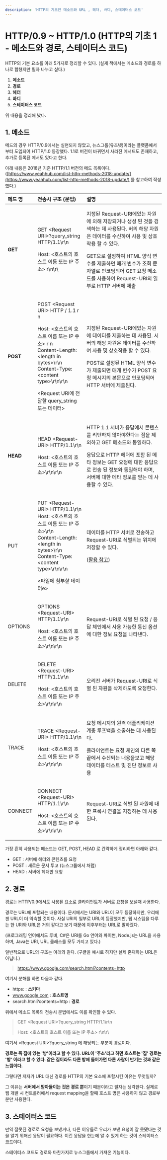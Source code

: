 ```yaml
---
description: 'HTTP의 기초인 메소드와 URL , 헤더, 바디, 스테이터스 코드'
---
```


# HTTP/0.9 ~ HTTP/1.0 \(HTTP의 기초 1 - 메소드와 경로, 스테이터스 코드\)

HTTP의 기본 요소를 아래 5가지로 정리할 수 있다. \(실제 책에서는 메소드와 경로를 하나로 합쳤지만 필자 나누고 싶다.\)

1. **메소드**
2. **경로**
3. **헤더**
4. **바디**
5. **스테이터스 코드** 

위 내용을 정리해 봤다.

## 1. 메소드 

메드의 경우 HTTP/0.9에서는 실현되지 않았고, 뉴스그룹\(유즈넷\)이라는 플랫폼에서 부터 도입되어 HTTP/1.0 등장했다. 1.1로 버전이 바뀌면서 사라진 메서드도 존재하고, 추가로 등록된 메서도 있다고 한다. 

아래 내용은 2018년 기준 HTTP/1.1 버전의 메드 목록이다. \([https://www.yeahhub.com/list-http-methods-2018-update/](https://www.yeahhub.com/list-http-methods-2018-update/) 를 참고하여 작성했다.\)

<table>
  <thead>
    <tr>
      <th style="text-align:left"><b>&#xBA54;&#xB4DC; &#xBA85;</b>
      </th>
      <th style="text-align:left"><b>&#xC804;&#xC1A1;&#xC2DC; &#xAD6C;&#xC870; (&#xBB38;&#xBC95;)</b>
      </th>
      <th style="text-align:left"><b>&#xC124;&#xBA85;</b>
      </th>
    </tr>
  </thead>
  <tbody>
    <tr>
      <td style="text-align:left"><b>GET</b>
      </td>
      <td style="text-align:left">
        <p>GET &lt;Request URI&gt;?query_string HTTP/1.1\r\n</p>
        <p>Host: &lt;&#xD638;&#xC2A4;&#xD2B8;&#xC758; &#xD638;&#xC2A4;&#xD2B8; &#xC774;&#xB984;
          &#xB610;&#xB294; IP &#xC8FC;&#xC18C;&gt; r\n\r\</p>
      </td>
      <td style="text-align:left">
        <p>&#xC9C0;&#xC815;&#xB41C; Request-URI&#xC5D0;&#xC788;&#xB294; &#xC790;&#xC6D0;&#xC5D0;
          &#xC758;&#xD574; &#xC800;&#xC7A5;&#xB418;&#xAC70;&#xB098; &#xC0DD;&#xC131;
          &#xB41C; &#xAC83;&#xC744; &#xAC80;&#xC0C9;&#xD558;&#xB294; &#xB370; &#xC0AC;&#xC6A9;&#xB41C;&#xB2E4;.
          &#xBC84;&#xC758; &#xD574;&#xB2F9; &#xC790;&#xC6D0;&#xC740; &#xB370;&#xC774;&#xD130;&#xB97C;
          &#xC218;&#xC2E0;&#xD558;&#xC5EC; &#xC0AC;&#xC6A9; &#xBC0F; &#xC0C1;&#xD638;&#xC791;&#xC6A9;
          &#xD560; &#xC218; &#xC788;&#xB2E4;.</p>
        <p>GET&#xC73C;&#xB85C; &#xC124;&#xC815;&#xD558;&#xC5EC; HTML &#xC591;&#xC2DD;
          &#xBCC0;&#xC218;&#xB97C; &#xC81C;&#xCD9C;&#xD558;&#xBA74; &#xB9E4;&#xAC1C;
          &#xBCC0;&#xC218;&#xAC00; &#xC870;&#xD68C; &#xBB38;&#xC790;&#xC5F4;&#xB85C;
          &#xC778;&#xCF54;&#xB529;&#xB418;&#xC5B4; GET &#xC694;&#xCCAD; &#xBA54;&#xC18C;&#xB4DC;&#xB97C;
          &#xC0AC;&#xC6A9;&#xD558;&#xC5EC; Request-URI&#xC758; &#xC77C;&#xBD80;&#xB85C;
          HTTP &#xC11C;&#xBC84;&#xC5D0; &#xC81C;&#xCD9C;</p>
      </td>
    </tr>
    <tr>
      <td style="text-align:left"><b>POST</b>
      </td>
      <td style="text-align:left">
        <p>POST &lt;Request URI&gt; HTTP / 1.1 r n</p>
        <p>Host: &lt;&#xD638;&#xC2A4;&#xD2B8;&#xC758; &#xD638;&#xC2A4;&#xD2B8; &#xC774;&#xB984;
          &#xB610;&#xB294; IP &#xC8FC;&#xC18C;&gt; r n
          <br />Content-Length: &lt;length in bytes&gt;\r\n
          <br />Content-Type: &lt;content type&gt;\r\n\r\n</p>
        <p>&lt;Request URI&#xC5D0; &#xC804;&#xB2EC;&#xD560; query_string &#xB610;&#xB294;
          &#xB370;&#xC774;&#xD130;&gt;</p>
      </td>
      <td style="text-align:left">
        <p>&#xC9C0;&#xC815;&#xB41C; Request-URI&#xC5D0;&#xC788;&#xB294; &#xC790;&#xC6D0;&#xC5D0;
          &#xB370;&#xC774;&#xD130;&#xB97C; &#xC81C;&#xCD9C;&#xD558;&#xB294; &#xB370;
          &#xC0AC;&#xC6A9;&#xB41C;. &#xC11C;&#xBC84;&#xC758; &#xD574;&#xB2F9; &#xC790;&#xC6D0;&#xC740;
          &#xB370;&#xC774;&#xD130;&#xB97C; &#xC218;&#xC2E0;&#xD558;&#xC5EC; &#xC0AC;&#xC6A9;
          &#xBC0F; &#xC0C1;&#xD638;&#xC791;&#xC6A9; &#xD560; &#xC218; &#xC788;&#xB2E4;.</p>
        <p>POST&#xB85C; &#xC124;&#xC815;&#xB41C; HTML &#xC591;&#xC2DD; &#xBCC0;&#xC218;&#xAC00;
          &#xC81C;&#xCD9C;&#xB418;&#xBA74; &#xB9E4;&#xAC1C; &#xBCC0;&#xC218;&#xAC00;
          POST &#xC694;&#xCCAD; &#xBA54;&#xC2DC;&#xC9C0;&#xC758; &#xBCF8;&#xBB38;&#xC73C;&#xB85C;
          &#xC778;&#xCF54;&#xB529;&#xB418;&#xC5B4; HTTP &#xC11C;&#xBC84;&#xC5D0;
          &#xC81C;&#xCD9C;&#xB41C;&#xB2E4;.</p>
      </td>
    </tr>
    <tr>
      <td style="text-align:left"><b>HEAD</b>
      </td>
      <td style="text-align:left">
        <p>HEAD &lt;Request-URI&gt; HTTP/1.1\r\n</p>
        <p>Host: &lt;&#xD638;&#xC2A4;&#xD2B8;&#xC758; &#xD638;&#xC2A4;&#xD2B8; &#xC774;&#xB984;
          &#xB610;&#xB294; IP &#xC8FC;&#xC18C;&gt;\r\n\r\n</p>
      </td>
      <td style="text-align:left">
        <p>HTTP 1.1 &#xC11C;&#xBC84;&#xAC00; &#xC751;&#xB2F5;&#xC5D0;&#xC11C; &#xCF58;&#xD150;&#xCE20;&#xB97C;
          &#xB9AC;&#xD134;&#xD558;&#xC9C0; &#xC54A;&#xC544;&#xC57C;&#xD55C;&#xB2E4;&#xB294;
          &#xC810;&#xC744; &#xC81C;&#xC678;&#xD558;&#xACE0; GET &#xBA54;&#xC18C;&#xB4DC;&#xC640;
          &#xB3D9;&#xC77C;&#xD558;&#xB2E4;.</p>
        <p>&#xC751;&#xB2F5;&#xC73C;&#xB85C; HTTP &#xD5E4;&#xB354;&#xC5D0; &#xD3EC;&#xD568;
          &#xB41C; &#xBA54;&#xD0C0; &#xC815;&#xBCF4;&#xB294; GET &#xC694;&#xCCAD;&#xC5D0;
          &#xB300;&#xD55C; &#xC751;&#xB2F5;&#xC73C;&#xB85C; &#xC804;&#xC1A1; &#xB41C;
          &#xC815;&#xBCF4;&#xC640; &#xB3D9;&#xC77C;&#xD574;&#xC57C; &#xD558;&#xBA70;,
          &#xC11C;&#xBC84;&#xC5D0; &#xB300;&#xD55C; &#xBA54;&#xD0C0; &#xC815;&#xBCF4;&#xB97C;
          &#xC5BB;&#xB294; &#xB370; &#xC0AC;&#xC6A9;&#xD560; &#xC218; &#xC788;&#xB2E4;.</p>
      </td>
    </tr>
    <tr>
      <td style="text-align:left">PUT</td>
      <td style="text-align:left">
        <p>PUT &lt;Request-URI&gt; HTTP/1.1\r\n
          <br />Host: &lt;&#xD638;&#xC2A4;&#xD2B8;&#xC758; &#xD638;&#xC2A4;&#xD2B8; &#xC774;&#xB984;
          &#xB610;&#xB294; IP &#xC8FC;&#xC18C;&gt;\r\n
          <br />Content-Length: &lt;length in bytes&gt;\r\n
          <br />Content-Type: &lt;content type&gt;\r\n\r\n</p>
        <p>&lt;&#xD30C;&#xC77C;&#xC5D0; &#xCCA8;&#xBD80;&#xD560; &#xB370;&#xC774;&#xD130;e&gt;</p>
      </td>
      <td style="text-align:left">
        <p>&#xB370;&#xC774;&#xD130;&#xB97C; HTTP &#xC11C;&#xBC84;&#xB85C; &#xC804;&#xC1A1;&#xD558;&#xACE0;
          Request-URI&#xB85C; &#xC2DD;&#xBCC4;&#xB418;&#xB294; &#xC704;&#xCE58;&#xC5D0;
          &#xC800;&#xC7A5;&#xD560; &#xC218; &#xC788;&#xB2E4;.</p>
        <p>(<a href=" https://www.yeahhub.com/http-put-method-exploitation-live-penetration-testing/">&#xD65C;&#xC6A9; &#xCC38;&#xACE0;</a>)</p>
      </td>
    </tr>
    <tr>
      <td style="text-align:left">OPTIONS</td>
      <td style="text-align:left">
        <p>OPTIONS &lt;Request-URI&gt; HTTP/1.1\r\n</p>
        <p>Host: &lt;&#xD638;&#xC2A4;&#xD2B8;&#xC758; &#xD638;&#xC2A4;&#xD2B8; &#xC774;&#xB984;
          &#xB610;&#xB294; IP &#xC8FC;&#xC18C;&gt;\r\n\r\n</p>
      </td>
      <td style="text-align:left">Request-URI&#xB85C; &#xC2DD;&#xBCC4; &#xB41C; &#xC694;&#xCCAD; / &#xC751;&#xB2F5;
        &#xCCB4;&#xC778;&#xC5D0;&#xC11C; &#xC0AC;&#xC6A9; &#xAC00;&#xB2A5;&#xD55C;
        &#xD1B5;&#xC2E0; &#xC635;&#xC158;&#xC5D0; &#xB300;&#xD55C; &#xC815;&#xBCF4;
        &#xC694;&#xCCAD;&#xC744; &#xB098;&#xD0C0;&#xB0B8;&#xB2E4;.</td>
    </tr>
    <tr>
      <td style="text-align:left">DELETE</td>
      <td style="text-align:left">
        <p>DELETE &lt;Request-URI&gt; HTTP/1.1\r\n</p>
        <p>Host: &lt;&#xD638;&#xC2A4;&#xD2B8;&#xC758; &#xD638;&#xC2A4;&#xD2B8; &#xC774;&#xB984;
          &#xB610;&#xB294; IP &#xC8FC;&#xC18C;&gt;\r\n\r\n</p>
      </td>
      <td style="text-align:left">&#xC624;&#xB9AC;&#xC9C4; &#xC11C;&#xBC84;&#xAC00; Request-URI&#xB85C;
        &#xC2DD;&#xBCC4; &#xB41C; &#xC790;&#xC6D0;&#xC744; &#xC0AD;&#xC81C;&#xD558;&#xB3C4;&#xB85D;
        &#xC694;&#xCCAD;&#xD55C;&#xB2E4;.</td>
    </tr>
    <tr>
      <td style="text-align:left">TRACE</td>
      <td style="text-align:left">
        <p>TRACE &lt;Request-URI&gt; HTTP/1.1\r\n</p>
        <p>Host: &lt;&#xD638;&#xC2A4;&#xD2B8;&#xC758; &#xD638;&#xC2A4;&#xD2B8; &#xC774;&#xB984;
          &#xB610;&#xB294; IP &#xC8FC;&#xC18C;&gt;\r\n\r\n</p>
      </td>
      <td style="text-align:left">
        <p>&#xC694;&#xCCAD; &#xBA54;&#xC2DC;&#xC9C0;&#xC758; &#xC6D0;&#xACA9; &#xC560;&#xD50C;&#xB9AC;&#xCF00;&#xC774;&#xC158;
          &#xACC4;&#xCE35; &#xB8E8;&#xD504;&#xBC31;&#xC744; &#xD638;&#xCD9C;&#xD558;&#xB294;
          &#xB370; &#xC0AC;&#xC6A9;&#xB41C;&#xB2E4;.</p>
        <p>&#xD074;&#xB77C;&#xC774;&#xC5B8;&#xD2B8;&#xB294; &#xC694;&#xCCAD; &#xCCB4;&#xC778;&#xC758;
          &#xB2E4;&#xB978; &#xCABD; &#xB05D;&#xC5D0;&#xC11C; &#xC218;&#xC2E0;&#xB418;&#xB294;
          &#xB0B4;&#xC6A9;&#xC744;&#xBCF4;&#xACE0; &#xD574;&#xB2F9; &#xB370;&#xC774;&#xD130;&#xB97C;
          &#xD14C;&#xC2A4;&#xD2B8; &#xBC0F; &#xC9C4;&#xB2E8; &#xC815;&#xBCF4;&#xB85C;
          &#xC0AC;&#xC6A9;</p>
      </td>
    </tr>
    <tr>
      <td style="text-align:left">CONNECT</td>
      <td style="text-align:left">
        <p>CONNECT &lt;Request-URI&gt; HTTP/1.1\r\n</p>
        <p>Host: &lt;&#xD638;&#xC2A4;&#xD2B8;&#xC758; &#xD638;&#xC2A4;&#xD2B8; &#xC774;&#xB984;
          &#xB610;&#xB294; IP &#xC8FC;&#xC18C;&gt;\r\n\r\n</p>
      </td>
      <td style="text-align:left">Request-URI&#xB85C; &#xC2DD;&#xBCC4; &#xB41C; &#xC790;&#xC6D0;&#xC5D0;
        &#xB300;&#xD55C; &#xD504;&#xB85D;&#xC2DC; &#xC5F0;&#xACB0;&#xC744; &#xC9C0;&#xC815;&#xD558;&#xB294;
        &#xB370; &#xC0AC;&#xC6A9;&#xB41C;&#xB2E4;.</td>
    </tr>
  </tbody>
</table>

가장 흔히 사용되는 메소드는 GET, POST, HEAD 로 간략하게 정리하면 아래와 같다.

* GET : 서버에 헤더와 콘텐츠를 요청
* POST : 새로운 문서 투고 \(뉴스그룹에서 처럼\)
* HEAD : 서버에 헤더만 요청

## 2. 경로

경로는 HTTP/0.9에서도 사용된 요소로 클라이언트가 서버로 요청을 보낼때 사용한다.                             

경로는 URL에 포함되는 내용이다. 문서에서는 URI와 URL이 모두 등장하지만, 우리에겐 URL이 더 익숙할 것이다. 사실 URI의 일부로 URL이 등장했지만, 웹 시스템을 다루는 한 URI와 URL은 거의 같다고 보기 때문에 이후부터는 URL로 말하겠다.

\(프로그래밍 언어에서도  루비, C\#은 URI를  Go 언어와 파이썬, Node.js는 URL을 사용하며, Java는 URI, URL 클래스를 모두 가지고 있다.\)

일반적으로 URL의 구조는 아래와 같다. \(구글을 예시로 하지만 실제 존재하는 URL은 아닙니.\)

> https://www.google.com/search.html?contents=http

여기서  분해를 하면 다음과 같다.

* https:  :   **스키마**
* www.google.com  :  **호스트명**
* search.html?contents=http  :  **경로**

위에서 메소드 목록의 전송시 문법에서도 이를 확인할 수 있다.

> GET &lt;Request URI&gt;?query\_string HTTP/1.1\r\n 
>
> Host: &lt;호스트의 호스트 이름 또는 IP 주소&gt;  r\n\r\

 여기서 &lt;Request URI&gt;?query\_string 에 해당되는 부분이 경로이다.

**경로는 즉 집에 있는 '방'이라고 할 수 있다. URL이 '주소'라고 하면 호스트는 '집'  경로는 '방' 이라고 할 수 있다. 같은 집이라도 다른 방에 들어가면 다른 사람이 반기는 것과 같은 느낌이다.**

그렇다면 저자가 URL 대신 경로를  HTTP의 기본 요소에 포함시킨 이유는 무엇일까?                                                        

그 이유는 **서버에서 받아들이는 것은 경로 뿐**이기 때문이라고 필자는 생각한다. 실제로 웹 개발 시 컨트롤러에서 request mapping을 할때 호스트 명은 사용하지 않고 경로부분만 사용한다.  

## 3. 스테이터스 코드

만약 잘못된 경로로 요청을 보냈거나, 다른 이유들로 우리가 보낸 요청이 잘 못됐다는 것을 알기 위해선 응답이 필요하다. 이런 응답을 한눈에 알 수 있게 하는 것이 스테이터스 코드이다.

스테이터스 코드도 경로와 마찬가지로 뉴스그룹에서 가져온 기능이다. 

##          

